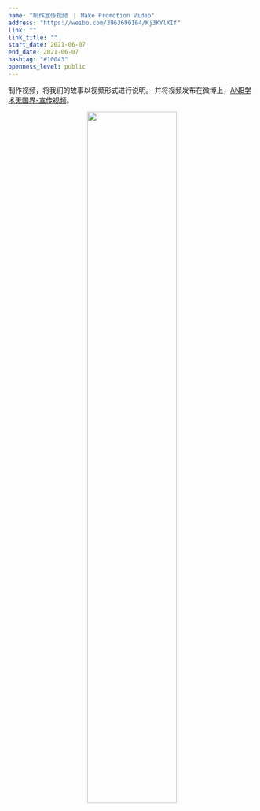 ```yaml
---
name: "制作宣传视频 ｜ Make Promotion Video"
address: "https://weibo.com/3963690164/Kj3KYlXIf"
link: ""
link_title: ""
start_date: 2021-06-07
end_date: 2021-06-07
hashtag: "#10043"
openness_level: public
---
```

制作视频，将我们的故事以视频形式进行说明。
并将视频发布在微博上，[ANB学术无国界-宣传视频](https://weibo.com/3963690164/Kj3KYlXIf?type=comment)。

<p align="center">
    <img src="https://10043.org/assets/images/events/Promotion_Video.png" width="60%">
</p>

